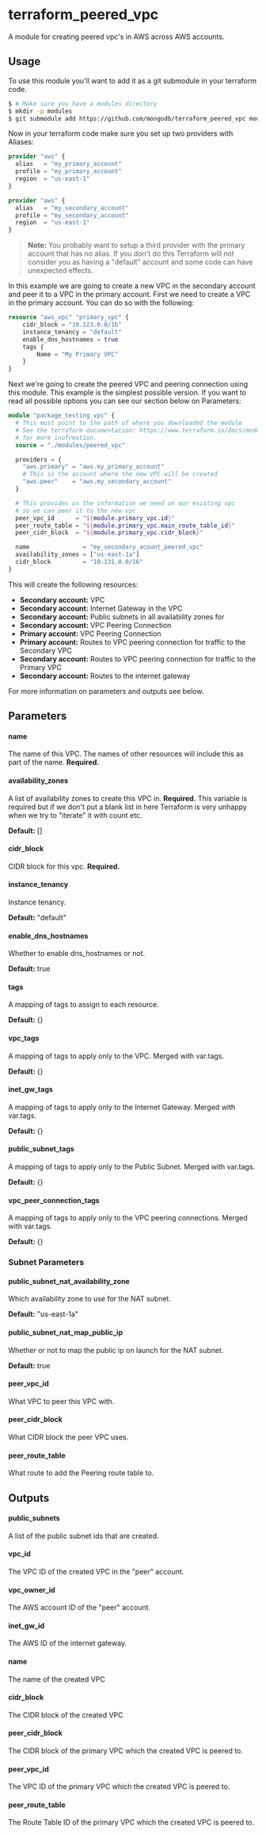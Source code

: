 # terraform\_peered\_vpc

A module for creating peered vpc's in AWS across AWS accounts.

## Usage

To use this module you'll want to add it as a git submodule in your
terraform code.

```bash
$ # Make sure you have a modules directory
$ mkdir -p modules
$ git submodule add https://github.com/mongodb/terraform_peered_vpc modules/peered_vpc
```

Now in your terraform code make sure you set up two providers with Aliases:

```terraform
provider "aws" {
  alias   = "my_primary_account"
  profile = "my_primary_account"
  region  = "us-east-1"
}

provider "aws" {
  alias   = "my_secondary_account"
  profile = "my_secondary_account"
  region  = "us-east-1"
}
```

> **Note:** You probably want to setup a third provider with the
> primary account that has no alias. If you don't do this Terraform
> will not consider you as having a "default" account and some code
> can have unexpected effects.

In this example we are going to create a new VPC in the secondary
account and peer it to a VPC in the primary account. First we need to
create a VPC in the primary account. You can do so with the following:

```terraform
resource "aws_vpc" "primary_vpc" {
    cidr_block = "10.123.0.0/16"
    instance_tenancy = "default"
    enable_dns_hostnames = true
    tags {
        Name = "My Primary VPC"
    }
}
```

Next we're going to create the peered VPC and peering connection using
this module. This example is the simplest possible version. If you
want to read all possible options you can see our section below on Parameters:

```terraform
module "package_testing_vpc" {
  # This must point to the path of where you downloaded the module
  # See the terraform documentation: https://www.terraform.io/docs/modules/usage.html
  # for more inofrmation.
  source = "./modules/peered_vpc"

  providers = {
    "aws.primary" = "aws.my_primary_account"
    # This is the account where the new VPC will be created
    "aws.peer"    = "aws.my_secondary_account"
  }

  # This provides us the information we need on our existing vpc
  # so we can peer it to the new vpc
  peer_vpc_id      = "${module.primary_vpc.id}"
  peer_route_table = "${module.primary_vpc.main_route_table_id}"
  peer_cidr_block  = "${module.primary_vpc.cidr_block}"

  name               = "my_secondary_acount_peered_vpc"
  availability_zones = ["us-east-1a"]
  cidr_block         = "10.131.0.0/16"
}
```

This will create the following resources:

- **Secondary account:** VPC
- **Secondary account:** Internet Gateway in the VPC
- **Secondary account:** Public subnets in all availability zones for
- **Secondary account:** VPC Peering Connection
- **Primary account:** VPC Peering Connection
- **Primary account:** Routes to VPC peering connection for traffic to the Secondary VPC
- **Secondary account:** Routes to VPC peering connection for traffic to the Primary VPC
- **Secondary account:** Routes to the internet gateway

For more information on parameters and outputs see below.

## Parameters

#### name
The name of this VPC. The names of other resources will include this as part of the name. **Required.**

#### availability_zones
A list of availability zones to create this VPC in. **Required.**
This variable is required but if we don't put a blank list in here
Terraform is very unhappy when we try to "iterate" it with count etc.

**Default:** []

#### cidr_block
CIDR block for this vpc. **Required.**

#### instance_tenancy
Instance tenancy.

**Default:** "default"


#### enable_dns_hostnames
Whether to enable dns_hostnames or not.

**Default:** true


#### tags
A mapping of tags to assign to each resource.

**Default:** {}


#### vpc_tags
A mapping of tags to apply only to the VPC. Merged with var.tags.

**Default:** {}


#### inet_gw_tags
A mapping of tags to apply only to the Internet Gateway. Merged with var.tags.

**Default:** {}


#### public_subnet_tags
A mapping of tags to apply only to the Public Subnet. Merged with var.tags.

**Default:** {}


#### vpc_peer_connection_tags
A mapping of tags to apply only to the VPC peering connections. Merged with var.tags.

**Default:** {}


### Subnet Parameters

#### public_subnet_nat_availability_zone
Which availability zone to use for the NAT subnet.

**Default:** "us-east-1a"


#### public_subnet_nat_map_public_ip
Whether or not to map the public ip on launch for the NAT subnet.

**Default:** true


#### peer_vpc_id
What VPC to peer this VPC with.

#### peer_cidr_block
What CIDR block the peer VPC uses.


#### peer_route_table
What route to add the Peering route table to.

## Outputs

#### public_subnets
A list of the public subnet ids that are created.

#### vpc_id
The VPC ID of the created VPC in the "peer" account.

#### vpc_owner_id
The AWS account ID of the "peer" account.

#### inet_gw_id
The AWS ID of the internet gateway.

#### name
The name of the created VPC

#### cidr_block
The CIDR block of the created VPC

#### peer_cidr_block
The CIDR block of the primary VPC which the created VPC is peered to.

#### peer_vpc_id
The VPC ID of the primary VPC which the created VPC is peered to.

#### peer_route_table
The Route Table ID of the primary VPC which the created VPC is peered to.

